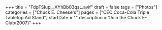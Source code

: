+++
title = "FdpFSIup__XYhBb03qsL.avif"
draft = false
tags = ["Photos"]
categories = ["Chuck E. Cheese's"]
pages = ["CEC Coca-Cola Triple Tabletop Ad Stand"]
startDate = ""
description = "Join the Chuck E-Club(2007)"
+++
